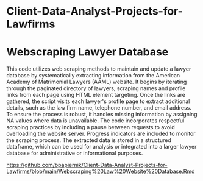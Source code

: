 # Client-Data-Analyst-Projects-for-Lawfirms

# Webscraping Lawyer Database

This code utilizes web scraping methods to maintain and update a lawyer database by systematically extracting information from the American Academy of Matrimonial Lawyers (AAML) website. It begins by iterating through the paginated directory of lawyers, scraping names and profile links from each page using HTML element targeting. Once the links are gathered, the script visits each lawyer's profile page to extract additional details, such as the law firm name, telephone number, and email address. To ensure the process is robust, it handles missing information by assigning NA values where data is unavailable. The code incorporates respectful scraping practices by including a pause between requests to avoid overloading the website server. Progress indicators are included to monitor the scraping process. The extracted data is stored in a structured dataframe, which can be used for analysis or integrated into a larger lawyer database for administrative or informational purposes.

https://github.com/bpapiernik/Client-Data-Analyst-Projects-for-Lawfirms/blob/main/Webscraping%20Law%20Website%20Database.Rmd
